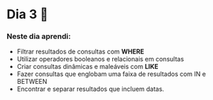 # Dia 3 📆

### Neste dia aprendi:

* Filtrar resultados de consultas com **WHERE**
* Utilizar operadores booleanos e relacionais em consultas
* Criar consultas dinâmicas e maleáveis com **LIKE**
* Fazer consultas que englobam uma faixa de resultados com IN e BETWEEN
* Encontrar e separar resultados que incluem datas.
